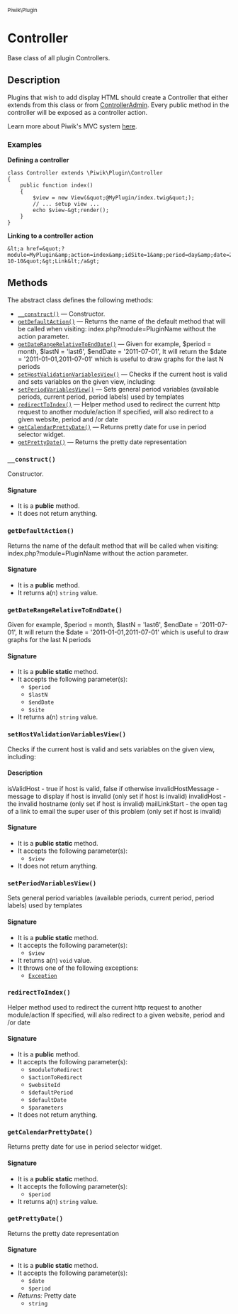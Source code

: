 <small>Piwik\Plugin</small>

Controller
==========

Base class of all plugin Controllers.

Description
-----------

Plugins that wish to add display HTML should create a Controller that either
extends from this class or from [ControllerAdmin](#). Every public method in
the controller will be exposed as a controller action.

Learn more about Piwik&#039;s MVC system [here](#).

### Examples

**Defining a controller**

    class Controller extends \Piwik\Plugin\Controller
    {
        public function index()
        {
            $view = new View(&quot;@MyPlugin/index.twig&quot;);
            // ... setup view ...
            echo $view-&gt;render();
        }
    }

**Linking to a controller action**

    &lt;a href=&quot;?module=MyPlugin&amp;action=index&amp;idSite=1&amp;period=day&amp;date=2013-10-10&quot;&gt;Link&lt;/a&gt;


Methods
-------

The abstract class defines the following methods:

- [`__construct()`](#__construct) &mdash; Constructor.
- [`getDefaultAction()`](#getDefaultAction) &mdash; Returns the name of the default method that will be called when visiting: index.php?module=PluginName without the action parameter.
- [`getDateRangeRelativeToEndDate()`](#getDateRangeRelativeToEndDate) &mdash; Given for example, $period = month, $lastN = &#039;last6&#039;, $endDate = &#039;2011-07-01&#039;, It will return the $date = &#039;2011-01-01,2011-07-01&#039; which is useful to draw graphs for the last N periods
- [`setHostValidationVariablesView()`](#setHostValidationVariablesView) &mdash; Checks if the current host is valid and sets variables on the given view, including:
- [`setPeriodVariablesView()`](#setPeriodVariablesView) &mdash; Sets general period variables (available periods, current period, period labels) used by templates
- [`redirectToIndex()`](#redirectToIndex) &mdash; Helper method used to redirect the current http request to another module/action If specified, will also redirect to a given website, period and /or date
- [`getCalendarPrettyDate()`](#getCalendarPrettyDate) &mdash; Returns pretty date for use in period selector widget.
- [`getPrettyDate()`](#getPrettyDate) &mdash; Returns the pretty date representation

### `__construct()` <a name="__construct"></a>

Constructor.

#### Signature

- It is a **public** method.
- It does not return anything.

### `getDefaultAction()` <a name="getDefaultAction"></a>

Returns the name of the default method that will be called when visiting: index.php?module=PluginName without the action parameter.

#### Signature

- It is a **public** method.
- It returns a(n) `string` value.

### `getDateRangeRelativeToEndDate()` <a name="getDateRangeRelativeToEndDate"></a>

Given for example, $period = month, $lastN = &#039;last6&#039;, $endDate = &#039;2011-07-01&#039;, It will return the $date = &#039;2011-01-01,2011-07-01&#039; which is useful to draw graphs for the last N periods

#### Signature

- It is a **public static** method.
- It accepts the following parameter(s):
    - `$period`
    - `$lastN`
    - `$endDate`
    - `$site`
- It returns a(n) `string` value.

### `setHostValidationVariablesView()` <a name="setHostValidationVariablesView"></a>

Checks if the current host is valid and sets variables on the given view, including:

#### Description

isValidHost - true if host is valid, false if otherwise
invalidHostMessage - message to display if host is invalid (only set if host is invalid)
invalidHost - the invalid hostname (only set if host is invalid)
mailLinkStart - the open tag of a link to email the super user of this problem (only set
                if host is invalid)

#### Signature

- It is a **public static** method.
- It accepts the following parameter(s):
    - `$view`
- It does not return anything.

### `setPeriodVariablesView()` <a name="setPeriodVariablesView"></a>

Sets general period variables (available periods, current period, period labels) used by templates

#### Signature

- It is a **public static** method.
- It accepts the following parameter(s):
    - `$view`
- It returns a(n) `void` value.
- It throws one of the following exceptions:
    - [`Exception`](http://php.net/class.Exception)

### `redirectToIndex()` <a name="redirectToIndex"></a>

Helper method used to redirect the current http request to another module/action If specified, will also redirect to a given website, period and /or date

#### Signature

- It is a **public** method.
- It accepts the following parameter(s):
    - `$moduleToRedirect`
    - `$actionToRedirect`
    - `$websiteId`
    - `$defaultPeriod`
    - `$defaultDate`
    - `$parameters`
- It does not return anything.

### `getCalendarPrettyDate()` <a name="getCalendarPrettyDate"></a>

Returns pretty date for use in period selector widget.

#### Signature

- It is a **public static** method.
- It accepts the following parameter(s):
    - `$period`
- It returns a(n) `string` value.

### `getPrettyDate()` <a name="getPrettyDate"></a>

Returns the pretty date representation

#### Signature

- It is a **public static** method.
- It accepts the following parameter(s):
    - `$date`
    - `$period`
- _Returns:_ Pretty date
    - `string`


